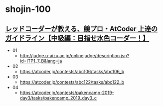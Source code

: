 # shojin-100

## [レッドコーダーが教える、競プロ・AtCoder 上達のガイドライン【中級編：目指せ水色コーダー！】](https://qiita.com/e869120/items/eb50fdaece12be418faa#2-3-%E5%88%86%E9%87%8E%E5%88%A5%E5%88%9D%E4%B8%AD%E7%B4%9A%E8%80%85%E3%81%8C%E8%A7%A3%E3%81%8F%E3%81%B9%E3%81%8D%E9%81%8E%E5%8E%BB%E5%95%8F%E7%B2%BE%E9%81%B8-100-%E5%95%8F)

- 01
  - http://judge.u-aizu.ac.jp/onlinejudge/description.jsp?id=ITP1_7_B&lang=ja
- 02
  - https://atcoder.jp/contests/abc106/tasks/abc106_b
- 03
  - https://atcoder.jp/contests/abc122/tasks/abc122_b
- 04
  - https://atcoder.jp/contests/pakencamp-2019-day3/tasks/pakencamp_2019_day3_c
